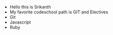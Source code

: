 * Hello this is Srikanth
* My favorite codeschool path is GIT and Electives
* Git
* Javascript
* Ruby
